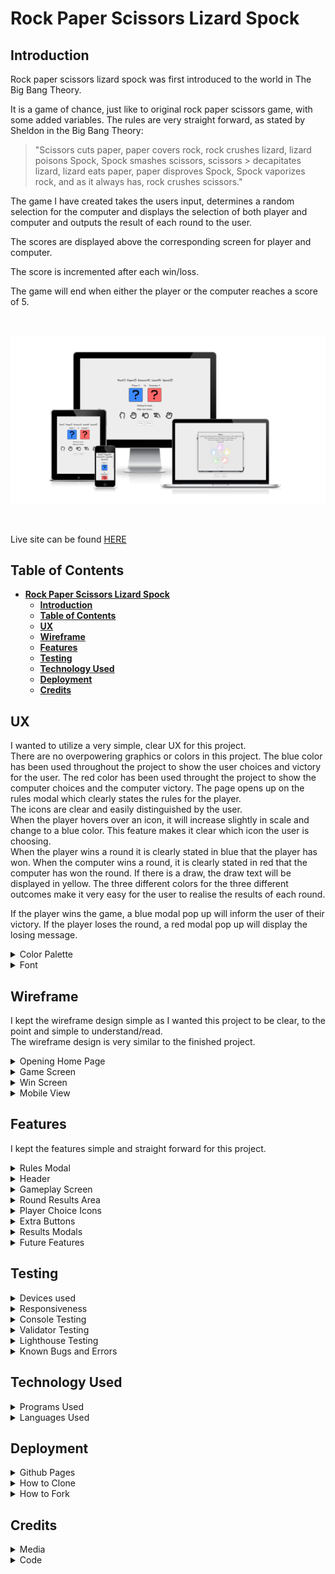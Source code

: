# **Rock Paper Scissors Lizard Spock**

## **Introduction**

Rock paper scissors lizard spock was first introduced to the world in The Big Bang Theory. 

It is a game of chance, just like to original rock paper scissors game, with some added variables.
The rules are very straight forward, as stated by Sheldon in the Big Bang Theory:
> "Scissors cuts paper, paper covers rock, rock crushes lizard, lizard poisons Spock, Spock smashes scissors, scissors > decapitates lizard, lizard eats paper, paper disproves Spock, Spock vaporizes rock, and as it always has, rock crushes scissors."
>

The game I have created takes the users input, determines a random selection for the computer and displays the selection of both player and computer and outputs the result of each round to the user.

The scores are displayed above the corresponding screen for player and computer.

The score is incremented after each win/loss.

The game will end when either the player or the computer reaches a score of 5.  

<br>

![Am i responsive image](readme-images/responsive.webp)  

<br>

Live site can be found [HERE](https://james-fitz.github.io/rock-paper-scissors-lizard-spock/)  

## **Table of Contents**
- [**Rock Paper Scissors Lizard Spock**](#rock-paper-scissors-lizard-spock)
  - [**Introduction**](#introduction)
  - [**Table of Contents**](#table-of-contents)
  - [**UX**](#ux)
  - [**Wireframe**](#wireframe)
  - [**Features**](#features)
  - [**Testing**](#testing)
  - [**Technology Used**](#technology-used)
  - [**Deployment**](#deployment)
  - [**Credits**](#credits)

## **UX**    

I wanted to utilize a very simple, clear UX for this project.  
There are no overpowering graphics or colors in this project. 
The blue color has been used throughout the project to show the user choices and victory for the user.
The red color has been used throught the project to show the computer choices and the computer victory.
The page opens up on the rules modal which clearly states the rules for the player.  
The icons are clear and easily distinguished by the user.  
When the player hovers over an icon, it will increase slightly in scale and change to a blue color. This feature makes it clear which icon the user is choosing.  
When the player wins a round it is clearly stated in blue that the player has won.
When the computer wins a round, it is clearly stated in red that the computer has won the round.
If there is a draw, the draw text will be displayed in yellow.
The three different colors for the three different outcomes make it very easy for the user to realise the results of each round.

If the player wins the game, a blue modal pop up will inform the user of their victory.
If the player loses the round, a red modal pop up will display the losing message.

<details><summary>Color Palette</summary>  

I chose very simple colors for this project to ensure the design was simple, clear and easy for the user to differentiate between 
player/computer, and win/loss.  

![Image of color palette used](readme-images/color-palette.webp)  

</details>  

<details><summary>Font</summary>  

I chose a clean, simple font to maximise readability and ensure a positive user experience.  
![Image of font used](readme-images/font.webp)   

</details>   

## **Wireframe**    

I kept the wireframe design simple as I wanted this project to be clear, to the point and simple to understand/read.  
The wireframe design is very similar to the finished project.  

<details><summary>Opening Home Page</summary>  

- Opening home page  
![Image of wireframe homepage](readme-images/wireframe-homepage.webp)  

</details>  

<details><summary>Game Screen</summary>  

- Game Screen  
![Image of wireframe game screen](readme-images/wireframe-game-screen.webp)  

</details>  

<details><summary>Win Screen</summary>  

- Win screen  
![Image of wireframe win screen](readme-images/wireframe-win-screen.webp)  

</details>  

<details><summary>Mobile View</summary>  

- Mobile view  
![Image of wireframe mobile screen](readme-images/wireframe-mobile.webp)  

</details>  


## **Features**    

I kept the features simple and straight forward for this project. 

<details><summary>Rules Modal</summary>  

The rules modal is displayed as soon as the page is loaded.  
This ensures that the user will be presented with the rules immediately and will understand how the game works.  
The modal contains a small description of the game, the parameters for winning, and an image containing all the outcomes for each selection made.

![Rules image modal popup](readme-images/rules-modal.webp)  

</details>

<details><summary>Header</summary>

A simple header with icons corresponding to the relevent choices available in the game.

![Image of header](readme-images/header.webp)  

</details>

<details><summary>Gameplay Screen</summary>

This is the main gameplay area.  
The players choice icon is displayed in the blue box.  
The computers choice icon is displayed in the red box.  
The scores are displayed above the colored boxes. 

![Image of gameplay screen](readme-images/gameplay-screen.webp) 

</details>

<details><summary>Round Results Area</summary>

The function to display the result is on a 200ms delay to simulate a more realistic rock paper scissors game.  
There are four different options that can be displayed in the round results area.  

- "Waiting for input" is the default string that is displayed.
- "Computer wins the round!" is displayed when the computer wins a round.
- "You win the round!" is displayed when the player wins a round.
- "Draw!" is displayed when the computer and player make the same choice.

![Image of round results area](readme-images/round-results.webp)  

<br>

There is also a 150ms delay on the functions to display the icons that were chosen by the user and computer. This was done to simulate a more realistic game, rather than instantaneous choices being made and displayed.  

When the player wins, the win round message is displayed and the players score is increased by one.  
![Image of round results area when player wins](readme-images/round-win.webp)  

<br>

When the computer wins, the computer wins message is displayed and the computers score is increased by one.  
![Image of round results area when player losses](readme-images/round-loss.webp)  

<br>

When there is a draw result, the draw message is displayed and neither scores are increased.  
![Image of round results area when there is a draw](readme-images/round-draw.webp)  

<br>

</details>

<details><summary>Player Choice Icons</summary>

There are five choices that the player can make. Each icon will increase in size and change to blue when the player hovers over it.

![Image of icons for player to choose from](readme-images/icon-choice-area.webp)  

</details>

<details><summary>Extra Buttons</summary>

There are two buttons underneath the gameplay area.

- The rules button will display a modal pop up with the rules for the game.
- The reset button will reset all of the gameplay area to it's default values.

![Image of buttons at the bottom of screen](readme-images/buttons.webp)  

</details>

<details><summary>Results Modals</summary>

- This modal pop up is displayed when the user reaches five round wins and wins the game.  
![Image of win results modal](readme-images/win-modal.webp)  

<br>

- This modal pop up is displayed when the computer reaches five round wins and wins the game.  
![Image of lose results modal](readme-images/lose-modal.webp)  

</details>  

<details><summary>Future Features</summary>  

- Implementation of a landing page in a future version, which contains the rules and a start game button which navigates the user to the gameplay page.  
- Implementation of a scored tracking system that will keep track of the overall ammount of games that the player and computer have won.  

</details>  

## **Testing**  

<details><summary>Devices used</summary>  

The page was tested using the following devices:  

- Huawei Matebook Pro  
- Apple iPhone 8 plus  
- Huawei Mate 20 Pro  

No issues with responsiveness, appearance or functionality were noted on any of the devices.  

The page was tested using the following browers:  

- IOS Safari Mobile Browser  
- Android 12.0 Mobile Browser  
- Google Chrome  
- Mozilla Firefox  
  
No issues with responsiveness, appearance or functionality were noted while using any of the browsers above. 

</details>  

<details><summary>Responsiveness</summary>  

The application has been tested on multiple devices and at multiple screen width to ensure responsive design at all levels.
Media queries were used at lower screen widths to ensure the application stays responsive.
The display icon boxes were moved to a vertical stack to ensure they can still be viewed at lower screen width.

- Responsiveness of ipad mini screen  
![Image of iPad screen width](readme-images/ipad-responsive.webp)  

- Responsiveness of 320px screen width  
![Image of 320px screen width responsiveness](readme-images/320-responsive.webp)  

- iPhone 8  
![iPhone 8 responsiveness](readme-images/iphone-responsiveness.webp)  

- Huawei Mate 20 Pro
![Huawei Mate 20 Pro Responsoveness](readme-images/huawei-responsiveness.webp)  

<br>

</details>  

<details><summary>Console Testing</summary>  

No errors occur in the console while the game is being played.  
All buttons were tested and all are working as intended.  

![Gif of console testing](readme-images/console-testing.gif)  

</details>

<details><summary>Validator Testing</summary>   

HTML Validator Result    
![Image of html validator results](readme-images/html-validator.webp)  

<br> 

CSS Validator Result  
![Image of css validator results](readme-images/css-validator.webp)    

<br>

Javascript Validator Results  
![Image of javascript validator results](readme/../readme-images/js-validator.webp)  

</details>  

<details><summary>Lighthouse Testing</summary>  

Lighthouse Result  
![Image of lighthouse test results](readme-images/lighthouse-results.webp)  

</details>  

<details><summary>Known Bugs and Errors</summary>  

<br>

There is a bug that occurs when the user clicks a selection rapidly at the end of the game.  
If either the computer or the player reaches a score of 5, the game result modal will pop up to end the game, however, there is a small window between the final result and the endgame function which allows the user to click again and increase their score beyond the 5 maximum limit.  
As this doesn't affect normal gameplay and only occurs when the user rapidly spams the icon selection at the end of the game, I have chosed to leave this bug in the game.  

<br>

![Gif displaying scoring bug](readme-images/score-bug.gif)  

<br>

</details>  

## **Technology Used**   
<details><summary>Programs Used</summary>  

- [Gitpod](https://www.gitpod.io/)
- [Github](https://github.com/)  
- Google Chrome Dev Tools  
- [Google Fonts](https://fonts.google.com/)
- [Fontawesome](https://fontawesome.com/)
- [EZGif](https://ezgif.com/video-to-gif)
- [Balsamiq](https://balsamiq.com/wireframes/?gclid=CjwKCAiA7IGcBhA8EiwAFfUDsedt1_yntzPRVIkvCMNi08x47L8fqx7EzPM2G05MqCNkcgb9mdIPPBoCQ7EQAvD_BwE)
- [Image.online-convert](https://image.online-convert.com/convert-to-webp)
- [Am I Responsive?](https://ui.dev/amiresponsive)
- Validators  
  - [HTML](https://validator.w3.org/)  
  - [CSS](https://jigsaw.w3.org/css-validator/)
  - [Javascript](https://jshint.com/)  

  

</details>  
<details><summary>Languages Used</summary>  

- HTML5
- CSS
- Javascript
  
</details>  

## **Deployment**  

<details><summary>Github Pages</summary>  

1. Navigate to the required repository on GitHub.
2. Click settings at the right hand side of the navigation bar.
3. Click "Pages" located under the "Code and automation" heading on the left hand side of the screen.
4. Select "Main Branch" as the source and click save.
5. The live link can take a few minutes to become available, and will be located at the top of the pages page.

</details>  

<details><summary>How to Clone</summary>  

1. Navigate to the required repository on GitHub.  
2. Click the "Code" button, located below the nav bar and above the file list.  
3. Select either "HTTPS", "SSH" or "Github CLI" and click the copy button.  
4. Open Git Bash.  
5. Change the location of your cloned repository.  
6. Type <code>git clone</code> and then paste the URL you copied.  
7. Press “Enter” to create your clone.  
   
<br>  

</details>  

<details><summary>How to Fork</summary>  

1. Navigate to the required repository on GitHub.
2. Click "Fork" on the top right hand corner of the page.
3. Click "Create Fork" at the bottom of the page.

</details>  

## **Credits**  

<details><summary>Media</summary>  

- Favicon image taken from [Freepik](https://www.flaticon.com/free-icon/rock-paper-scissors_6729743?term=rock%20paper%20scissors&page=1&position=15&page=1&position=15&related_id=6729743&origin=tag)  

- Rules image taken from [Big Bang Theory Wiki page](https://bigbangtheory.fandom.com/wiki/Rock,_Paper,_Scissors,_Lizard,_Spock)  

- All gameplay icons taken from [FontAwesome](https://fontawesome.com/)  

</details>  

<details><summary>Code</summary>  

- [W3Schools](https://www.w3schools.com/) - Used to learn about modals and extra features for JS functions such as arrow functions, pointer events and timeout function delays.  

- Help with code from the tutors at Code Institute tutor support and mentor Chris Quinn.  

</details>  